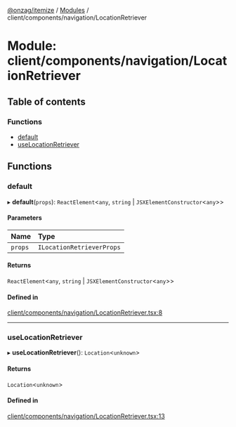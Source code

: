 [@onzag/itemize](../README.md) / [Modules](../modules.md) / client/components/navigation/LocationRetriever

# Module: client/components/navigation/LocationRetriever

## Table of contents

### Functions

- [default](client_components_navigation_LocationRetriever.md#default)
- [useLocationRetriever](client_components_navigation_LocationRetriever.md#uselocationretriever)

## Functions

### default

▸ **default**(`props`): `ReactElement`<`any`, `string` \| `JSXElementConstructor`<`any`\>\>

#### Parameters

| Name | Type |
| :------ | :------ |
| `props` | `ILocationRetrieverProps` |

#### Returns

`ReactElement`<`any`, `string` \| `JSXElementConstructor`<`any`\>\>

#### Defined in

[client/components/navigation/LocationRetriever.tsx:8](https://github.com/onzag/itemize/blob/f2db74a5/client/components/navigation/LocationRetriever.tsx#L8)

___

### useLocationRetriever

▸ **useLocationRetriever**(): `Location`<`unknown`\>

#### Returns

`Location`<`unknown`\>

#### Defined in

[client/components/navigation/LocationRetriever.tsx:13](https://github.com/onzag/itemize/blob/f2db74a5/client/components/navigation/LocationRetriever.tsx#L13)
